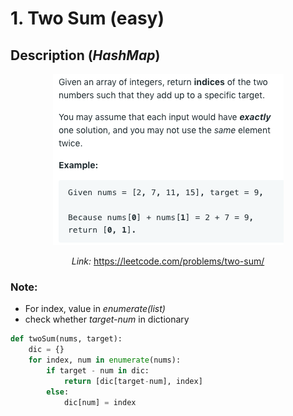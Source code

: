 # 1. Two Sum (easy)

## Description (_HashMap_)

<div  align="center">    

![](images/1.Two_Sum.png)

*Link:* https://leetcode.com/problems/two-sum/

</div>

### Note:
* For index, value in *enumerate(list)*
* check whether *target-num* in dictionary

```python
def twoSum(nums, target):
    dic = {}
    for index, num in enumerate(nums):
        if target - num in dic:
            return [dic[target-num], index]
        else:
            dic[num] = index
```

